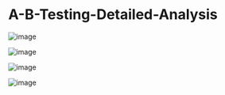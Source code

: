 # A-B-Testing-Detailed-Analysis

![image](https://user-images.githubusercontent.com/73220561/199245052-8154e541-e2d3-486a-b88b-114afd6c5b7a.png)

![image](https://user-images.githubusercontent.com/73220561/199245966-e0ea2efe-c950-4ba3-8432-f1db829e69e4.png)

![image](https://user-images.githubusercontent.com/73220561/199246096-22beb05a-f364-47cc-a2b9-33478a4dfc83.png)

![image](https://user-images.githubusercontent.com/73220561/199246455-e9e08ca3-d53d-49bb-ae90-747446606faf.png)


